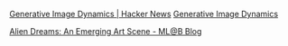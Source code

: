 
[Generative Image Dynamics | Hacker News](https://news.ycombinator.com/item?id=37536016)
[Generative Image Dynamics](https://generative-dynamics.github.io/)

[Alien Dreams: An Emerging Art Scene - ML@B Blog](https://ml.berkeley.edu/blog/posts/clip-art)
